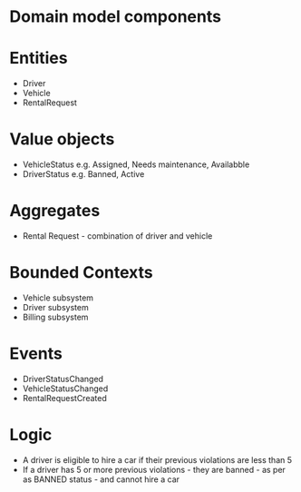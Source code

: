 # Domain model components

# Entities
* Driver
* Vehicle
* RentalRequest

# Value objects
* VehicleStatus e.g. Assigned, Needs maintenance, Availabble
* DriverStatus e.g. Banned, Active

# Aggregates
* Rental Request - combination of driver and vehicle

# Bounded Contexts

* Vehicle subsystem
* Driver subsystem
* Billing subsystem

# Events

* DriverStatusChanged
* VehicleStatusChanged
* RentalRequestCreated

# Logic

* A driver is eligible to hire a car if their previous violations are less than 5
* If a driver has 5 or more previous violations - they are banned - as per as BANNED status - and cannot hire a car




